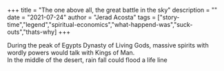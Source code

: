 +++
title = "The one above all, the great battle in the sky"
description = ""
date = "2021-07-24"
author = "Jerad Acosta"
tags = ["story-time","legend","spiritual-economics","what-happend-was","suck-outs","thats-why]
+++

During the peak of Egypts Dynasty of Living Gods, massive spirits with wordly powers would talk with Kings of Man.  
In the middle of the desert, rain fall could flood a life line